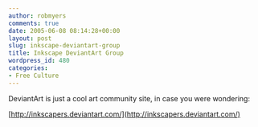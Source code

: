 ```yaml
---
author: robmyers
comments: true
date: 2005-06-08 08:14:28+00:00
layout: post
slug: inkscape-deviantart-group
title: Inkscape DeviantArt Group
wordpress_id: 480
categories:
- Free Culture
---
```


  
DeviantArt is just a cool art community site, in case you were wondering:  


  
[http://inkscapers.deviantart.com/](http://inkscapers.deviantart.com/)  


  


